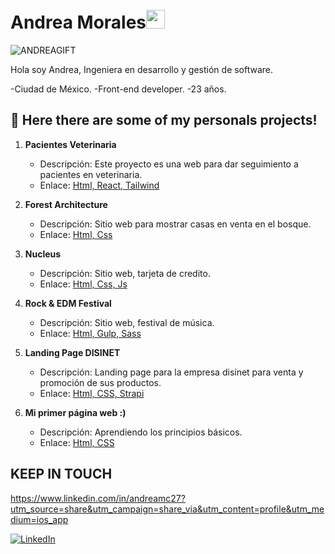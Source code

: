  

# <br>Andrea Morales<img src="https://user-images.githubusercontent.com/42378118/110234147-e3259600-7f4e-11eb-95be-0c4047144dea.gif" width="30">


![ANDREAGIFT](https://github.com/user-attachments/assets/a1bfde05-6825-49a6-b55d-3367171b9b2b)


Hola soy Andrea, Ingeniera en desarrollo y gestión de software.

-Ciudad de México.
-Front-end developer.
-23 años.

## 🚀 Here there are some of my personals projects!

1. **Pacientes Veterinaria**
   - Descripción: Este proyecto es una web para dar seguimiento a pacientes en veterinaria.
   - Enlace: [Html, React, Tailwind](https://dates-pet.netlify.app/)

2. **Forest Architecture**
   - Descripción: Sitio web para mostrar casas en venta en el bosque.
   - Enlace: [Html, Css](https://bosquearchitecture.netlify.app)

3. **Nucleus**
   - Descripción: Sitio web, tarjeta de credito.
   - Enlace: [Html, Css, Js](https://sitenucleo.netlify.app/)

4. **Rock & EDM Festival**
   - Descripción: Sitio web, festival de música.
   - Enlace: [Html, Gulp, Sass](https://festivalmusiic.netlify.app/)

5. **Landing Page DISINET**
   - Descripción: Landing page para la empresa disinet para venta y promoción de sus productos.
   - Enlace: [Html, CSS, Strapi](https://marketconnect.netlify.app/)

5. **Mi primer página web :)**
   - Descripción: Aprendiendo los principios básicos.
   - Enlace: [Html, CSS](https://primerpagandrea.netlify.app/)



## KEEP IN TOUCH 

https://www.linkedin.com/in/andreamc27?utm_source=share&utm_campaign=share_via&utm_content=profile&utm_medium=ios_app


<a href="https://www.linkedin.com/in/andreamc27/" target="_blank"><img alt="LinkedIn" src="https://img.shields.io/badge/linkedin-%230077B5.svg?&style=for-the-badge&logo=linkedin&logoColor=white" /></a>





